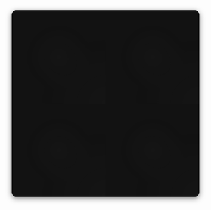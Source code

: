 <div class="container">
    <div class="header-content">
        <h1 class="typing-effect">Daily Java Practice</h1>
        <p class="subtitle">My journey through coding exercises and challenges.</p>
    </div>
    <div class="links">
        <a href="#code" class="button">Explore the Code</a>
    </div>
</div>

<style>
    :root {
        --bg-color: #121212;
        --text-color: #f0f0f0;
        --accent-color: #1a73e8; /* A vibrant blue for links */
        --subtle-color: #888;
        --font-family: 'Fira Code', 'Roboto Mono', monospace;
    }

    /* Use a simple container for centered content */
    .container {
        display: flex;
        flex-direction: column;
        justify-content: center;
        align-items: center;
        text-align: center;
        padding: 50px 20px;
        min-height: 400px;
        background-color: var(--bg-color);
        font-family: var(--font-family);
        color: var(--text-color);
        border-radius: 12px;
        box-shadow: 0 4px 15px rgba(0, 0, 0, 0.5);
        position: relative;
        overflow: hidden;
    }

    /* Subtle Animated Background */
    .container::before {
        content: '';
        position: absolute;
        top: 0;
        left: 0;
        width: 100%;
        height: 100%;
        background: radial-gradient(circle, #333, transparent 50%),
                    radial-gradient(circle at 100% 100%, #333, transparent 50%);
        background-size: 50% 50%;
        animation: move-bg 20s infinite linear;
        opacity: 0.1;
    }

    @keyframes move-bg {
        0% { transform: translate(0, 0); }
        100% { transform: translate(100%, 100%); }
    }

    /* Typing Animation for the title */
    .typing-effect {
        font-size: 3em;
        font-weight: bold;
        color: var(--text-color);
        white-space: nowrap;
        overflow: hidden;
        border-right: 3px solid var(--accent-color);
        animation: typing 3s steps(22, end), blink-caret 0.75s step-end infinite;
        text-shadow: 0 0 10px rgba(255, 255, 255, 0.2);
    }

    @keyframes typing {
        from { width: 0; }
        to { width: 100%; }
    }

    @keyframes blink-caret {
        from, to { border-color: transparent; }
        50% { border-color: var(--accent-color); }
    }

    .subtitle {
        font-size: 1.2em;
        color: var(--subtle-color);
        margin-top: 10px;
        opacity: 0;
        animation: fade-in 1s ease-in 3.5s forwards;
    }

    @keyframes fade-in {
        to { opacity: 1; }
    }

    /* Stylish Button */
    .links {
        margin-top: 30px;
        opacity: 0;
        animation: fade-in 1s ease-in 4s forwards;
    }
    
    .button {
        display: inline-block;
        padding: 12px 24px;
        background-color: var(--accent-color);
        color: #fff;
        text-decoration: none;
        border-radius: 8px;
        font-weight: bold;
        transition: transform 0.3s ease, background-color 0.3s ease;
    }

    .button:hover {
        background-color: #1764ce;
        transform: translateY(-3px);
    }

    /* Media queries for smaller screens */
    @media (max-width: 600px) {
        .typing-effect {
            font-size: 2em;
        }
        .subtitle {
            font-size: 1em;
        }
    }
</style>
